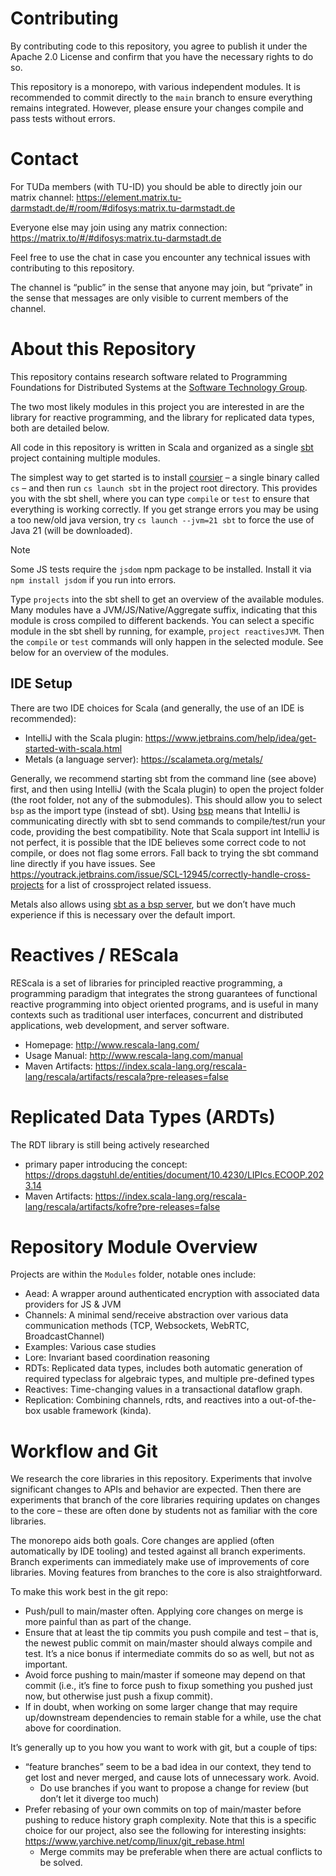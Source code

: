 # Contributing

By contributing code to this repository, you agree to publish it under the Apache 2.0 License and confirm that you have the necessary rights to do so.

This repository is a monorepo, with various independent modules. It is recommended to commit directly to the `main` branch to ensure everything remains integrated. However, please ensure your changes compile and pass tests without errors.

# Contact

For TUDa members (with TU-ID) you should be able to directly join our matrix channel:
https://element.matrix.tu-darmstadt.de/#/room/#difosys:matrix.tu-darmstadt.de

Everyone else may join using any matrix connection:
https://matrix.to/#/#difosys:matrix.tu-darmstadt.de

Feel free to use the chat in case you encounter any technical issues with contributing to this repository.

The channel is “public” in the sense that anyone may join, but “private” in the sense that messages are only visible to current members of the channel.



# About this Repository

This repository contains research software related to Programming Foundations for Distributed Systems at the [Software Technology Group](http://www.stg.tu-darmstadt.de/).

The two most likely modules in this project you are interested in are the library for reactive programming, and the library for replicated data types, both are detailed below.

All code in this repository is written in Scala and organized as a single [sbt](https://www.scala-sbt.org/) project containing multiple modules.

The simplest way to get started is to install [coursier](https://get-coursier.io/docs/cli-installation) – a single binary called `cs` – and then run `cs launch sbt` in the project root directory. This provides you with the sbt shell, where you can type `compile` or `test` to ensure that everything is working correctly. If you get strange errors you may be using a too new/old java version, try `cs launch --jvm=21 sbt` to force the use of Java 21 (will be downloaded).

> [!NOTE]
> Some JS tests require the `jsdom` npm package to be installed. Install it via `npm install jsdom` if you run into errors.

Type `projects` into the sbt shell to get an overview of the available modules. Many modules have a JVM/JS/Native/Aggregate suffix, indicating that this module is cross compiled to different backends. You can select a specific module in the sbt shell by running, for example, `project reactivesJVM`. Then the `compile` or `test` commands will only happen in the selected module. See below for an overview of the modules.

## IDE Setup

There are two IDE choices for Scala (and generally, the use of an IDE is recommended):

* IntelliJ with the Scala plugin: https://www.jetbrains.com/help/idea/get-started-with-scala.html
* Metals (a language server): https://scalameta.org/metals/

Generally, we recommend starting sbt from the command line (see above) first, and then using IntelliJ (with the Scala plugin) to open the project folder (the root folder, not any of the submodules). This should allow you to select `bsp` as the import type (instead of sbt). Using [bsp](https://www.scala-lang.org/blog/2020/10/27/bsp-in-sbt.html) means that IntelliJ is communicating directly with sbt to send commands to compile/test/run your code, providing the best compatibility.
Note that Scala support int IntelliJ is not perfect, it is possible that the IDE believes some correct code to not compile, or does not flag some errors. Fall back to trying the sbt command line directly if you have issues.
See https://youtrack.jetbrains.com/issue/SCL-12945/correctly-handle-cross-projects for a list of crossproject related issuess.

Metals also allows using [sbt as a bsp server](https://scalameta.org/metals/docs/build-tools/sbt/#sbt-build-server), but we don’t have much experience if this is necessary over the default import.


# Reactives / REScala

REScala is a set of libraries for principled reactive programming,
a programming paradigm that integrates the strong guarantees of functional reactive programming into object oriented programs,
and is useful in many contexts such as traditional user interfaces, concurrent and distributed applications, web development, and server software.

* Homepage: <http://www.rescala-lang.com/>
* Usage Manual: <http://www.rescala-lang.com/manual>
* Maven Artifacts: https://index.scala-lang.org/rescala-lang/rescala/artifacts/rescala?pre-releases=false

# Replicated Data Types (ARDTs)

The RDT library is still being actively researched

* primary paper introducing the concept: https://drops.dagstuhl.de/entities/document/10.4230/LIPIcs.ECOOP.2023.14
* Maven Artifacts: https://index.scala-lang.org/rescala-lang/rescala/artifacts/kofre?pre-releases=false


# Repository Module Overview

Projects are within the `Modules` folder, notable ones include:

* Aead: A wrapper around authenticated encryption with associated data providers for JS & JVM
* Channels: A minimal send/receive abstraction over various data communication methods (TCP, Websockets, WebRTC, BroadcastChannel)
* Examples: Various case studies
* Lore: Invariant based coordination reasoning
* RDTs: Replicated data types, includes both automatic generation of required typeclass for algebraic types, and multiple pre-defined types
* Reactives: Time-changing values in a transactional dataflow graph.
* Replication: Combining channels, rdts, and reactives into a out-of-the-box usable framework (kinda).


# Workflow and Git

We research the core libraries in this repository. Experiments that involve significant changes to APIs and behavior are expected. Then there are experiments that branch of the core libraries requiring updates on changes to the core – these are often done by students not as familiar with the core libraries.

The monorepo aids both goals. Core changes are applied (often automatically by IDE tooling) and tested against all branch experiments. Branch experiments can immediately make use of improvements of core libraries. Moving features from branches to the core is also straightforward.

To make this work best in the git repo:

* Push/pull to main/master often. Applying core changes on merge is more painful than as part of the change.
* Ensure that at least the tip commits you push compile and test – that is, the newest public commit on main/master should always compile and test. It’s a nice bonus if intermediate commits do so as well, but not as important.
* Avoid force pushing to main/master if someone may depend on that commit (i.e., it’s fine to force push to fixup something you pushed just now, but otherwise just push a fixup commit).
* If in doubt, when working on some larger change that may require up/downstream dependencies to remain stable for a while, use the chat above for coordination.


It’s generally up to you how you want to work with git, but a couple of tips:

* “feature branches” seem to be a bad idea in our context, they tend to get lost and never merged, and cause lots of unnecessary work. Avoid.
	* Do use branches if you want to propose a change for review (but don’t let it diverge too much)
* Prefer rebasing of your own commits on top of main/master before pushing to reduce history graph complexity. Note that this is a specific choice for our project, also see the following for interesting insights: https://www.yarchive.net/comp/linux/git_rebase.html
	* Merge commits may be preferable when there are actual conflicts to be solved.


